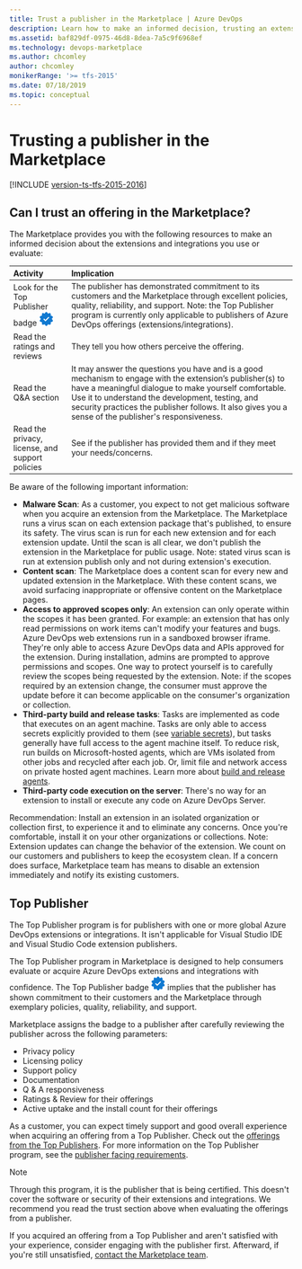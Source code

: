 ```yaml
---
title: Trust a publisher in the Marketplace | Azure DevOps
description: Learn how to make an informed decision, trusting an extension or publisher in the Marketplace
ms.assetid: baf829df-0975-46d8-8dea-7a5c9f6968ef
ms.technology: devops-marketplace
ms.author: chcomley
author: chcomley
monikerRange: '>= tfs-2015'
ms.date: 07/18/2019
ms.topic: conceptual
---
```


# Trusting a publisher in the Marketplace 

[!INCLUDE [version-ts-tfs-2015-2016](../includes/version-ts-tfs-2015-2016.md)]

## Can I trust an offering in the Marketplace?

The Marketplace provides you with the following resources to make an informed decision about the extensions and integrations you use or evaluate:

| Activity | Implication |
|:---------|:------------|
| Look for the Top Publisher badge <img src="../extend/publish/media/top-publisher.png" alt="Top Publisher badge" width="25"/> | The publisher has demonstrated commitment to its customers and the Marketplace through excellent policies, quality, reliability, and support. Note: the Top Publisher program is currently only applicable to publishers of Azure DevOps offerings (extensions/integrations).|
| Read the ratings and reviews | They tell you how others perceive the offering. |
| Read the Q&A section | It may answer the questions you have and is a good mechanism to engage with the extension’s publisher(s) to have a meaningful dialogue to make yourself comfortable. Use it to understand the development, testing, and security practices the publisher follows. It also gives you a sense of the publisher's responsiveness. |
| Read the privacy, license, and support policies | See if the publisher has provided them and if they meet your needs/concerns. |

Be aware of the following important information:

* **Malware Scan**: As a customer, you expect to not get malicious software when you acquire an extension from the Marketplace. The Marketplace runs a virus scan on each extension package that's published, to ensure its safety. The virus scan is run for each new extension and for each extension update. Until the scan is all clear, we don't publish the extension in the Marketplace for public usage. Note: stated virus scan is run at extension publish only and not during extension's execution.
* **Content scan**: The Marketplace does a content scan for every new and updated extension in the Marketplace. With these content scans, we avoid surfacing inappropriate or offensive content on the Marketplace pages.
* **Access to approved scopes only**: An extension can only operate within the scopes it has been granted. For example: an extension that has only read permissions on work items can't modify your features and bugs. Azure DevOps web extensions run in a sandboxed browser iframe. They're only able to access Azure DevOps data and APIs approved for the extension. During installation, admins are  prompted to approve permissions and scopes. One way to protect yourself is to carefully review the scopes being requested by the extension. Note: if the scopes required by an extension change, the consumer must approve the update before it can become applicable on the consumer's organization or collection. 
* **Third-party build and release tasks**: Tasks are implemented as code that executes on an agent machine. Tasks are only able to access secrets explicitly provided to them (see [variable secrets](https://docs.microsoft.com/azure/devops/pipelines/process/variables?tabs=yaml%2Cbatch#secret-variables)), but tasks generally have full access to the agent machine itself. To reduce risk, run builds on Microsoft-hosted agents, which are VMs  isolated from other jobs and recycled after each job. Or, limit file and network access on private hosted agent machines. Learn more about [build and release agents](https://docs.microsoft.com/azure/devops/pipelines/agents/agents?view=azure-devops#microsoft-hosted-agents).
* **Third-party code execution on the server**: There's no way for an extension to install or execute any code on Azure DevOps Server.

Recommendation: Install an extension in an isolated organization or collection first, to experience it and to eliminate any concerns. Once you're comfortable, install it on your other organizations or collections. Note: Extension updates can change the behavior of the extension. We count on our customers and publishers to keep the ecosystem clean. If a concern does surface, Marketplace team has means to disable an extension immediately and notify its existing customers.

## Top Publisher

The Top Publisher program is for publishers with one or more global Azure DevOps extensions or integrations. It isn't applicable for Visual Studio IDE and Visual Studio Code extension publishers.

The Top Publisher program in Marketplace is designed to help consumers evaluate or acquire Azure DevOps extensions and integrations with confidence. The Top Publisher badge <img src="../extend/publish/media/top-publisher.png" alt="Top Publisher badge" width="25"/> implies that the publisher has shown commitment to their customers and the Marketplace through exemplary policies, quality, reliability, and support.

Marketplace assigns the badge to a publisher after carefully reviewing the publisher across the following parameters:

* Privacy policy
* Licensing policy
* Support policy
* Documentation
* Q & A responsiveness
* Ratings & Review for their offerings
* Active uptake and the install count for their offerings

As a customer, you can expect timely support and good overall experience when acquiring an offering from a Top Publisher. Check out the [offerings from the Top Publishers](https://marketplace.visualstudio.com/search?target=AzureDevOps&certified=certifiedpublishers).
For more information on the Top Publisher program, see the [publisher facing requirements](https://aka.ms/vsmarketplace-certification-publisher-faq).

> [!NOTE]
> Through this program, it is the publisher that is being certified. This doesn't cover the software or security of their extensions and integrations. We recommend you read the trust section above when evaluating the offerings from a publisher.

If you acquired an offering from a Top Publisher and aren't satisfied with your experience, consider engaging with the publisher first. Afterward, if you're still unsatisfied, [contact the Marketplace team](https://docs.microsoft.com/vsts/marketplace/marketplace-billing-qa).
